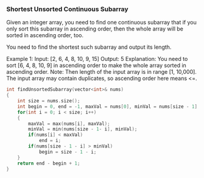 ### Shortest Unsorted Continuous Subarray
Given an integer array, you need to find one continuous subarray that if you only sort this subarray in ascending order, then the whole array will be sorted in ascending order, too.

You need to find the shortest such subarray and output its length.

Example 1:
Input: [2, 6, 4, 8, 10, 9, 15]
Output: 5
Explanation: You need to sort [6, 4, 8, 10, 9] in ascending order to make the whole array sorted in ascending order.
Note:
Then length of the input array is in range [1, 10,000].
The input array may contain duplicates, so ascending order here means <=.

```cpp
int findUnsortedSubarray(vector<int>& nums) 
{
    int size = nums.size();
    int begin = 0, end = -1, maxVal = nums[0], minVal = nums[size - 1];
    for(int i = 0; i < size; i++)
    {
        maxVal = max(nums[i], maxVal);
        minVal = min(nums[size - 1- i], minVal);
        if(nums[i] < maxVal)
            end = i;
        if(nums[size - 1 - i] > minVal)
            begin = size - 1 - i;
    }
    return end - begin + 1;
}

```